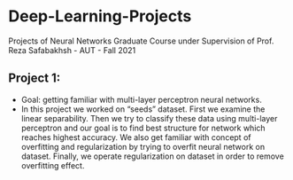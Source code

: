 # Deep-Learning-Projects
Projects of Neural Networks Graduate Course under Supervision of Prof. Reza Safabakhsh - AUT - Fall 2021

## Project 1:
* Goal: getting familiar with multi-layer perceptron neural networks.
* In this project we worked on “seeds” dataset. First we examine the linear separability. Then we try to classify these data using multi-layer perceptron and our goal is to find best structure for network which reaches highest accuracy. We also get familiar with concept of overfitting and regularization by trying to overfit neural network on dataset. Finally, we operate regularization on dataset in order to remove overfitting effect.
